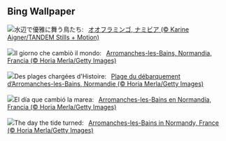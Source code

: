 ## Bing Wallpaper
![](https://www.bing.com/th?id=OHR.FlamingosNamibia_JA-JP5652363702_UHD.jpg&w=1000)水辺で優雅に舞う鳥たち:&nbsp;&ensp;[オオフラミンゴ, ナミビア (© Karine Aigner/TANDEM Stills + Motion)](https://www.bing.com/th?id=OHR.FlamingosNamibia_JA-JP5652363702_UHD.jpg)
<br><br/>
![](https://www.bing.com/th?id=OHR.NormandyBeach_IT-IT6520932839_UHD.jpg&w=1000)Il giorno che cambiò il mondo:&nbsp;&ensp;[Arromanches-les-Bains, Normandia, Francia (© Horia Merla/Getty Images)](https://www.bing.com/th?id=OHR.NormandyBeach_IT-IT6520932839_UHD.jpg)
<br><br/>
![](https://www.bing.com/th?id=OHR.NormandyBeach_FR-FR1019139404_UHD.jpg&w=1000)Des plages chargées d'Histoire:&nbsp;&ensp;[Plage du débarquement d’Arromanches-les-Bains, Normandie (© Horia Merla/Getty Images)](https://www.bing.com/th?id=OHR.NormandyBeach_FR-FR1019139404_UHD.jpg)
<br><br/>
![](https://www.bing.com/th?id=OHR.NormandyBeach_ES-ES2863292551_UHD.jpg&w=1000)El día que cambió la marea:&nbsp;&ensp;[Arromanches-les-Bains en Normandía, Francia (© Horia Merla/Getty Images)](https://www.bing.com/th?id=OHR.NormandyBeach_ES-ES2863292551_UHD.jpg)
<br><br/>
![](https://www.bing.com/th?id=OHR.NormandyBeach_EN-GB1596892629_UHD.jpg&w=1000)The day the tide turned:&nbsp;&ensp;[Arromanches-les-Bains in Normandy, France (© Horia Merla/Getty Images)](https://www.bing.com/th?id=OHR.NormandyBeach_EN-GB1596892629_UHD.jpg)
<br><br/>
